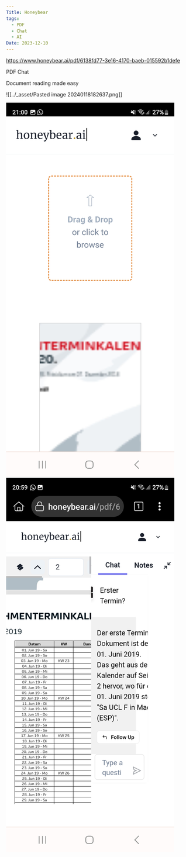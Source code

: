 ```yaml
---
Title: Honeybear
tags:
  - PDF
  - Chat
  - AI
Date: 2023-12-10
---
```

https://www.honeybear.ai/pdf/6138fd77-3e16-4170-baeb-015592b1defe

PDF Chat 

Document reading made easy

![[../_asset/Pasted image 20240118182637.png]]


![](../_asset/Screenshot_20231210_210055_Kiwi%20Browser.jpg)![](../_asset/Screenshot_20231210_205957_Kiwi%20Browser.jpg)
